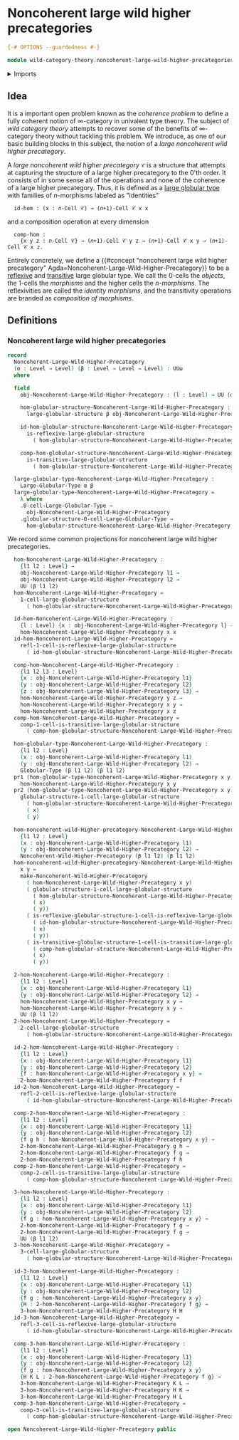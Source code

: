 # Noncoherent large wild higher precategories

```agda
{-# OPTIONS --guardedness #-}

module wild-category-theory.noncoherent-large-wild-higher-precategories where
```

<details><summary>Imports</summary>

```agda
open import category-theory.precategories

open import foundation.action-on-identifications-binary-functions
open import foundation.dependent-pair-types
open import foundation.function-types
open import foundation.homotopies
open import foundation.identity-types
open import foundation.sets
open import foundation.strictly-involutive-identity-types
open import foundation.universe-levels

open import structured-types.globular-types
open import structured-types.large-globular-types
open import structured-types.large-reflexive-globular-types
open import structured-types.large-transitive-globular-types

open import wild-category-theory.noncoherent-wild-higher-precategories
```

</details>

## Idea

It is a important open problem known as the _coherence problem_ to define a
fully coherent notion of $∞$-category in univalent type theory. The subject of
_wild category theory_ attempts to recover some of the benefits of $∞$-category
theory without tackling this problem. We introduce, as one of our basic building
blocks in this subject, the notion of a _large noncoherent wild higher
precategory_.

A _large noncoherent wild higher precategory_ `𝒞` is a structure that attempts
at capturing the structure of a large higher precategory to the $0$'th order. It
consists of in some sense all of the operations and none of the coherence of a
large higher precategory. Thus, it is defined as a
[large globular type](structured-types.large-globular-types.md) with families of
$n$-morphisms labeled as "identities"

```text
  id-hom : (x : 𝑛-Cell 𝒞) → (𝑛+1)-Cell 𝒞 x x
```

and a composition operation at every dimension

```text
  comp-hom :
    {x y z : 𝑛-Cell 𝒞} → (𝑛+1)-Cell 𝒞 y z → (𝑛+1)-Cell 𝒞 x y → (𝑛+1)-Cell 𝒞 x z.
```

Entirely concretely, we define a
{{#concept "noncoherent large wild higher precategory" Agda=Noncoherent-Large-Wild-Higher-Precategory}}
to be a [reflexive](structured-types.reflexive-globular-types.md) and
[transitive](structured-types.transitive-globular-types.md) large globular type.
We call the 0-cells the _objects_, the 1-cells the _morphisms_ and the higher
cells the _$n$-morphisms_. The reflexivities are called the _identity
morphisms_, and the transitivity operations are branded as _composition of
morphisms_.

## Definitions

### Noncoherent large wild higher precategories

```agda
record
  Noncoherent-Large-Wild-Higher-Precategory
  (α : Level → Level) (β : Level → Level → Level) : UUω
  where

  field
    obj-Noncoherent-Large-Wild-Higher-Precategory : (l : Level) → UU (α l)

    hom-globular-structure-Noncoherent-Large-Wild-Higher-Precategory :
      large-globular-structure β obj-Noncoherent-Large-Wild-Higher-Precategory

    id-hom-globular-structure-Noncoherent-Large-Wild-Higher-Precategory :
      is-reflexive-large-globular-structure
        ( hom-globular-structure-Noncoherent-Large-Wild-Higher-Precategory)

    comp-hom-globular-structure-Noncoherent-Large-Wild-Higher-Precategory :
      is-transitive-large-globular-structure
        ( hom-globular-structure-Noncoherent-Large-Wild-Higher-Precategory)

  large-globular-type-Noncoherent-Large-Wild-Higher-Precategory :
    Large-Globular-Type α β
  large-globular-type-Noncoherent-Large-Wild-Higher-Precategory =
    λ where
    .0-cell-Large-Globular-Type →
      obj-Noncoherent-Large-Wild-Higher-Precategory
    .globular-structure-0-cell-Large-Globular-Type →
      hom-globular-structure-Noncoherent-Large-Wild-Higher-Precategory
```

We record some common projections for noncoherent large wild higher
precategories.

```agda
  hom-Noncoherent-Large-Wild-Higher-Precategory :
    {l1 l2 : Level} →
    obj-Noncoherent-Large-Wild-Higher-Precategory l1 →
    obj-Noncoherent-Large-Wild-Higher-Precategory l2 →
    UU (β l1 l2)
  hom-Noncoherent-Large-Wild-Higher-Precategory =
    1-cell-large-globular-structure
      ( hom-globular-structure-Noncoherent-Large-Wild-Higher-Precategory)

  id-hom-Noncoherent-Large-Wild-Higher-Precategory :
    {l : Level} {x : obj-Noncoherent-Large-Wild-Higher-Precategory l} →
    hom-Noncoherent-Large-Wild-Higher-Precategory x x
  id-hom-Noncoherent-Large-Wild-Higher-Precategory =
    refl-1-cell-is-reflexive-large-globular-structure
      ( id-hom-globular-structure-Noncoherent-Large-Wild-Higher-Precategory)

  comp-hom-Noncoherent-Large-Wild-Higher-Precategory :
    {l1 l2 l3 : Level}
    {x : obj-Noncoherent-Large-Wild-Higher-Precategory l1}
    {y : obj-Noncoherent-Large-Wild-Higher-Precategory l2}
    {z : obj-Noncoherent-Large-Wild-Higher-Precategory l3} →
    hom-Noncoherent-Large-Wild-Higher-Precategory y z →
    hom-Noncoherent-Large-Wild-Higher-Precategory x y →
    hom-Noncoherent-Large-Wild-Higher-Precategory x z
  comp-hom-Noncoherent-Large-Wild-Higher-Precategory =
    comp-1-cell-is-transitive-large-globular-structure
      ( comp-hom-globular-structure-Noncoherent-Large-Wild-Higher-Precategory)

  hom-globular-type-Noncoherent-Large-Wild-Higher-Precategory :
    {l1 l2 : Level}
    (x : obj-Noncoherent-Large-Wild-Higher-Precategory l1)
    (y : obj-Noncoherent-Large-Wild-Higher-Precategory l2) →
    Globular-Type (β l1 l2) (β l1 l2)
  pr1 (hom-globular-type-Noncoherent-Large-Wild-Higher-Precategory x y) =
    hom-Noncoherent-Large-Wild-Higher-Precategory x y
  pr2 (hom-globular-type-Noncoherent-Large-Wild-Higher-Precategory x y) =
    globular-structure-1-cell-large-globular-structure
      ( hom-globular-structure-Noncoherent-Large-Wild-Higher-Precategory)
      ( x)
      ( y)

  hom-noncoherent-wild-Higher-precategory-Noncoherent-Large-Wild-Higher-Precategory :
    {l1 l2 : Level}
    (x : obj-Noncoherent-Large-Wild-Higher-Precategory l1)
    (y : obj-Noncoherent-Large-Wild-Higher-Precategory l2) →
    Noncoherent-Wild-Higher-Precategory (β l1 l2) (β l1 l2)
  hom-noncoherent-wild-Higher-precategory-Noncoherent-Large-Wild-Higher-Precategory
    x y =
    make-Noncoherent-Wild-Higher-Precategory
      ( hom-Noncoherent-Large-Wild-Higher-Precategory x y)
      ( globular-structure-1-cell-large-globular-structure
        ( hom-globular-structure-Noncoherent-Large-Wild-Higher-Precategory)
        ( x)
        ( y))
      ( is-reflexive-globular-structure-1-cell-is-reflexive-large-globular-structure
        ( id-hom-globular-structure-Noncoherent-Large-Wild-Higher-Precategory)
        ( x)
        ( y))
      ( is-transitive-globular-structure-1-cell-is-transitive-large-globular-structure
        ( comp-hom-globular-structure-Noncoherent-Large-Wild-Higher-Precategory)
        ( x)
        ( y))
```

```agda
  2-hom-Noncoherent-Large-Wild-Higher-Precategory :
    {l1 l2 : Level}
    {x : obj-Noncoherent-Large-Wild-Higher-Precategory l1}
    {y : obj-Noncoherent-Large-Wild-Higher-Precategory l2} →
    hom-Noncoherent-Large-Wild-Higher-Precategory x y →
    hom-Noncoherent-Large-Wild-Higher-Precategory x y →
    UU (β l1 l2)
  2-hom-Noncoherent-Large-Wild-Higher-Precategory =
    2-cell-large-globular-structure
      ( hom-globular-structure-Noncoherent-Large-Wild-Higher-Precategory)

  id-2-hom-Noncoherent-Large-Wild-Higher-Precategory :
    {l1 l2 : Level}
    {x : obj-Noncoherent-Large-Wild-Higher-Precategory l1}
    {y : obj-Noncoherent-Large-Wild-Higher-Precategory l2}
    {f : hom-Noncoherent-Large-Wild-Higher-Precategory x y} →
    2-hom-Noncoherent-Large-Wild-Higher-Precategory f f
  id-2-hom-Noncoherent-Large-Wild-Higher-Precategory =
    refl-2-cell-is-reflexive-large-globular-structure
      ( id-hom-globular-structure-Noncoherent-Large-Wild-Higher-Precategory)

  comp-2-hom-Noncoherent-Large-Wild-Higher-Precategory :
    {l1 l2 : Level}
    {x : obj-Noncoherent-Large-Wild-Higher-Precategory l1}
    {y : obj-Noncoherent-Large-Wild-Higher-Precategory l2}
    {f g h : hom-Noncoherent-Large-Wild-Higher-Precategory x y} →
    2-hom-Noncoherent-Large-Wild-Higher-Precategory g h →
    2-hom-Noncoherent-Large-Wild-Higher-Precategory f g →
    2-hom-Noncoherent-Large-Wild-Higher-Precategory f h
  comp-2-hom-Noncoherent-Large-Wild-Higher-Precategory =
    comp-2-cell-is-transitive-large-globular-structure
      ( comp-hom-globular-structure-Noncoherent-Large-Wild-Higher-Precategory)
```

```agda
  3-hom-Noncoherent-Large-Wild-Higher-Precategory :
    {l1 l2 : Level}
    {x : obj-Noncoherent-Large-Wild-Higher-Precategory l1}
    {y : obj-Noncoherent-Large-Wild-Higher-Precategory l2}
    {f g : hom-Noncoherent-Large-Wild-Higher-Precategory x y} →
    2-hom-Noncoherent-Large-Wild-Higher-Precategory f g →
    2-hom-Noncoherent-Large-Wild-Higher-Precategory f g →
    UU (β l1 l2)
  3-hom-Noncoherent-Large-Wild-Higher-Precategory =
    3-cell-large-globular-structure
      ( hom-globular-structure-Noncoherent-Large-Wild-Higher-Precategory)

  id-3-hom-Noncoherent-Large-Wild-Higher-Precategory :
    {l1 l2 : Level}
    {x : obj-Noncoherent-Large-Wild-Higher-Precategory l1}
    {y : obj-Noncoherent-Large-Wild-Higher-Precategory l2}
    {f g : hom-Noncoherent-Large-Wild-Higher-Precategory x y}
    {H : 2-hom-Noncoherent-Large-Wild-Higher-Precategory f g} →
    3-hom-Noncoherent-Large-Wild-Higher-Precategory H H
  id-3-hom-Noncoherent-Large-Wild-Higher-Precategory =
    refl-3-cell-is-reflexive-large-globular-structure
      ( id-hom-globular-structure-Noncoherent-Large-Wild-Higher-Precategory)

  comp-3-hom-Noncoherent-Large-Wild-Higher-Precategory :
    {l1 l2 : Level}
    {x : obj-Noncoherent-Large-Wild-Higher-Precategory l1}
    {y : obj-Noncoherent-Large-Wild-Higher-Precategory l2}
    {f g : hom-Noncoherent-Large-Wild-Higher-Precategory x y}
    {H K L : 2-hom-Noncoherent-Large-Wild-Higher-Precategory f g} →
    3-hom-Noncoherent-Large-Wild-Higher-Precategory K L →
    3-hom-Noncoherent-Large-Wild-Higher-Precategory H K →
    3-hom-Noncoherent-Large-Wild-Higher-Precategory H L
  comp-3-hom-Noncoherent-Large-Wild-Higher-Precategory =
    comp-3-cell-is-transitive-large-globular-structure
      ( comp-hom-globular-structure-Noncoherent-Large-Wild-Higher-Precategory)
```

```agda
open Noncoherent-Large-Wild-Higher-Precategory public
```
